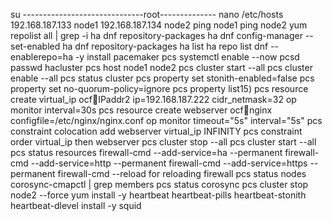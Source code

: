 su ------------------------------root-------------- nano /etc/hosts
192.168.187.133 node1 192.168.187.134 node2 ping node1 ping node2 yum
repolist all \| grep -i ha dnf repository-packages ha dnf config-manager
--set-enabled ha dnf repository-packages ha list ha repo list dnf
--enablerepo=ha -y install pacemaker pcs systemctl enable --now pcsd
passwd hacluster pcs host node1 node2 pcs cluster start --all pcs
cluster enable --all pcs status cluster pcs property set
stonith-enabled=false pcs property set no-quorum-policy=ignore pcs
property list15) pcs resource create virtual\_ip ocf:heartbeat:IPaddr2
ip=192.168.187.222 cidr\_netmask=32 op monitor interval=30s pcs resource
create webserver ocf:heartbeat:nginx configfile=/etc/nginx/nginx.conf op
monitor timeout="5s" interval="5s" pcs constraint colocation add
webserver virtual\_ip INFINITY pcs constraint order virtual\_ip then
webserver pcs cluster stop --all pcs cluster start --all pcs status
resources firewall-cmd --add-service=ha --permanent firewall-cmd
--add-service=http --permanent firewall-cmd --add-service=https
--permanent firewall-cmd --reload for reloading firewall pcs status
nodes corosync-cmapctl \| grep members pcs status corosync pcs cluster
stop node2 --force yum install -y heartbeat heartbeat-pills
heartbeat-stonith heartbeat-dlevel install -y squid
